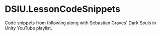 # DSIU.LessonCodeSnippets
Code snippets from following along with Sebastian Graves' Dark Souls in Unity YouTube playlist.
